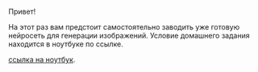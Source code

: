 Привет!

На этот раз вам предстоит самостоятельно заводить уже готовую нейросеть для генерации изображений. Условие домашнего задания находится в ноутбуке по ссылке.

[ссылка на ноутбук](https://drive.google.com/file/d/1GkM3Bt5147gkpEa97wrWxU2nLX4o4XIM/view?usp=sharing).

